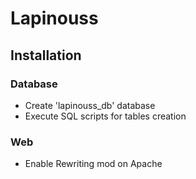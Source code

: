 # Lapinouss

## Installation

### Database

- Create 'lapinouss_db' database
- Execute SQL scripts for tables creation

### Web

- Enable Rewriting mod on Apache

